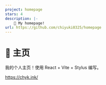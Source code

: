 ```yaml
---
project: homepage
stars: 4
description: |-
    🌟 My homepage!
url: https://github.com/chiyuki0325/homepage
---
```


# 🌟 主页

我的个人主页！使用 React + Vite + Stylus 编写。

https://chyk.ink/
